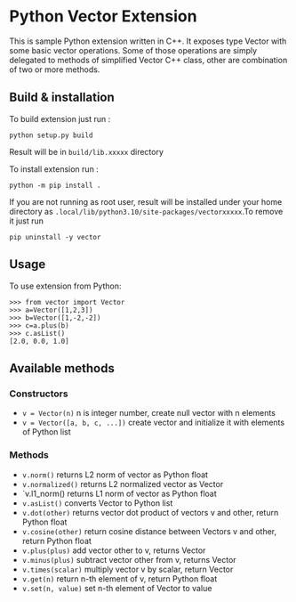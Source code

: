 # Python Vector Extension

This is sample Python extension written in C++. It exposes type Vector with some basic vector operations. Some of those operations are simply delegated to methods of simplified Vector C++ class, other are combination of two or more methods.

## Build & installation

To build extension just run :

`python setup.py build`

Result will be in `build/lib.xxxxx` directory

To install extension run :

`python -m pip install .`

If you are not running as root user, result will be installed under your home directory as `.local/lib/python3.10/site-packages/vectorxxxxx`.To remove it just run

`pip uninstall -y vector`

## Usage

To use extension from Python:

```
>>> from vector import Vector
>>> a=Vector([1,2,3])
>>> b=Vector([1,-2,-2])
>>> c=a.plus(b)
>>> c.asList()
[2.0, 0.0, 1.0]
```

## Available methods

### Constructors

- `v = Vector(n)`  n is integer number, create null vector with n elements
- `v = Vector([a, b, c, ...])`  create vector and initialize it with elements of Python list

### Methods

- `v.norm()`  returns L2 norm of vector as Python float
- `v.normalized()`  returns L2 normalized vector as Vector
- `v.l1_norm()  returns L1 norm of vector as Python float
- `v.asList()`  converts Vector to Python list
- `v.dot(other)`  returns vector dot product of vectors v and other, return Python float
- `v.cosine(other)`  return cosine distance between Vectors v and other, return Python float
- `v.plus(plus)`  add vector other to v, returns Vector
- `v.minus(plus)`  subtract vector other from v, returns Vector
- `v.times(scalar)`  multiply vector v by scalar, return Vector
- `v.get(n)`  return n-th element of v, return Python float
- `v.set(n, value)`  set n-th element of Vector to value

  
